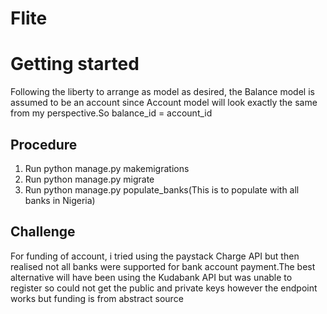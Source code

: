 # Flite

# Getting started 
Following the liberty to arrange as model as desired, the Balance model is assumed to be an account since Account model will look exactly the same from my perspective.So balance_id = account_id

## Procedure
1. Run python manage.py makemigrations
2. Run python manage.py migrate
3. Run python manage.py populate_banks(This is to populate with all banks in Nigeria)

## Challenge
For funding of account, i tried using the paystack Charge API but then realised not all banks were supported for bank account payment.The best alternative will have been using the Kudabank API but was unable to register so could not get the public and private keys however the endpoint works but funding is from abstract source